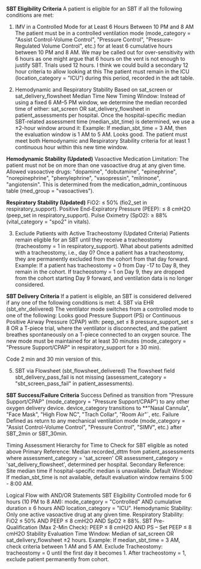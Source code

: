 **SBT Eligibility Criteria**
A patient is eligible for an SBT if all the following conditions are met:
1. IMV in a Controlled Mode for at Least 6 Hours Between 10 PM and 8 AM
The patient must be in a controlled ventilation mode (mode_category = "Assist Control-Volume Control", "Pressure Control", "Pressure-Regulated Volume Control", etc.) for at least 6 cumulative hours between 10 PM and 8 AM. We may be called out for over-sensitivity with 6 hours as one might argue that 6 hours on the vent is not enough to justify SBT. Trials used 12 hours. I think we could build a secondary 12 hour criteria to allow looking at this
The patient must remain in the ICU (location_category = "ICU") during this period, recorded in the adt table.

2. Hemodynamic and Respiratory Stability Based on sat_screen or sat_delivery_flowsheet Median Time
New Timing Window: Instead of using a fixed 6 AM–5 PM window, we determine the median recorded time of either:
sat_screen OR sat_delivery_flowsheet in patient_assessments per hospital.
Once the hospital-specific median SBT-related assessment time (median_sbt_time) is determined, we use a ±2-hour window around it:
Example: If median_sbt_time = 3 AM, then the evaluation window is 1 AM to 5 AM. Looks good.
The patient must meet both Hemodynamic and Respiratory Stability criteria for at least 1 continuous hour within this new time window.

**Hemodynamic Stability (Updated)**
Vasoactive Medication Limitation: The patient must not be on more than one vasoactive drug at any given time.
Allowed vasoactive drugs: "dopamine", "dobutamine", "epinephrine", "norepinephrine", "phenylephrine", "vasopressin", "milrinone", "angiotensin".
This is determined from the medication_admin_continuous table (med_group = "vasoactives").

**Respiratory Stability (Updated)**
FiO2: ≤ 50% (fio2_set in respiratory_support).
Positive End-Expiratory Pressure (PEEP): ≤ 8 cmH2O (peep_set in respiratory_support).
Pulse Oximetry (SpO2): ≥ 88% (vital_category = "spo2" in vitals).

3. Exclude Patients with Active Tracheostomy (Updated Criteria)
Patients remain eligible for an SBT until they receive a tracheostomy (tracheostomy = 1 in respiratory_support). What about patients admitted with a tracheostomy, i.e., day 0?
Once a patient has a tracheostomy, they are permanently excluded from the cohort from that day forward.
Example: If a patient has tracheostomy = 0 from Day -17 to Day 8, they remain in the cohort.
If tracheostomy = 1 on Day 9, they are dropped from the cohort starting Day 9 forward, and ventilation data is no longer considered.
 
**SBT Delivery Criteria**
If a patient is eligible, an SBT is considered delivered if any one of the following conditions is met:
4. SBT via EHR (sbt_ehr_delivered)
The ventilator mode switches from a controlled mode to one of the following: Looks good
Pressure Support (PS) or Continuous Positive Airway Pressure (CPAP) with:
peep_set ≤ 8
pressure_support_set ≤ 8
OR a T-piece trial, where the ventilator is disconnected, and the patient breathes spontaneously on a T-piece connected to an oxygen source.
The new mode must be maintained for at least 30 minutes (mode_category = "Pressure Support/CPAP" in respiratory_support for ≥ 30 min).

Code 2 min and 30 min version of this.

5. SBT via Flowsheet (sbt_flowsheet_delivered)
The flowsheet field sbt_delivery_pass_fail is not missing (assessment_category = "sbt_screen_pass_fail" in patient_assessments).

**SBT Success/Failure Criteria**
Success
Defined as transition from "Pressure Support/CPAP" (mode_category = "Pressure Support/CPAP") to any other oxygen delivery device.
device_category transitions to **"Nasal Cannula", "Face Mask", "High Flow NC", "Trach Collar", "Room Air"`, etc.
Failure
Defined as return to any mechanical ventilation mode (mode_category = "Assist Control-Volume Control", "Pressure Control", "SIMV", etc.) after SBT_2min or SBT_30min.
 
Timing Assessment Hierarchy for Time to Check for SBT eligible as noted above
Primary Reference: Median recorded_dttm from patient_assessments where assessment_category = 'sat_screen' OR assessment_category = 'sat_delivery_flowsheet', determined per hospital.
Secondary Reference: Site median time if hospital-specific median is unavailable.
Default Window: If median_sbt_time is not available, default evaluation window remains 5:00 - 8:00 AM.
 
Logical Flow with AND/OR Statements
SBT Eligibility
Controlled mode for 6 hours (10 PM to 8 AM):
mode_category = "Controlled" AND cumulative duration ≥ 6 hours AND location_category = "ICU".
Hemodynamic Stability:
Only one active vasoactive drug at any given time.
Respiratory Stability:
FiO2 ≤ 50% AND
PEEP ≤ 8 cmH2O AND
SpO2 ≥ 88%.
SBT Pre-Qualification (Max 2-Min Check):
PEEP ≤ 8 cmH2O AND PS – Set PEEP ≤ 8 cmH2O
Stability Evaluation Time Window:
Median of sat_screen OR sat_delivery_flowsheet ±2 hours.
Example: If median_sbt_time = 3 AM, check criteria between 1 AM and 5 AM.
Exclude Tracheostomy:
tracheostomy = 0 until the first day it becomes 1.
After tracheostomy = 1, exclude patient permanently from cohort.